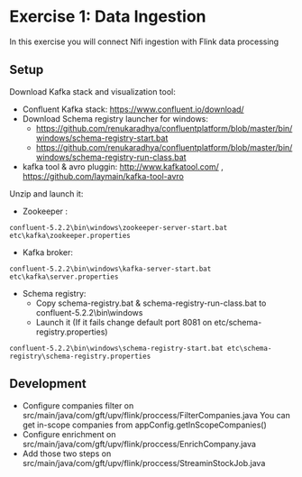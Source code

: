 # Exercise 1: Data Ingestion

In this exercise you will connect Nifi ingestion with Flink data processing

## Setup

Download Kafka stack and visualization tool:

* Confluent Kafka stack: https://www.confluent.io/download/
* Download Schema registry launcher for windows:
	* https://github.com/renukaradhya/confluentplatform/blob/master/bin/windows/schema-registry-start.bat
	* https://github.com/renukaradhya/confluentplatform/blob/master/bin/windows/schema-registry-run-class.bat
* kafka tool & avro pluggin: http://www.kafkatool.com/ , https://github.com/laymain/kafka-tool-avro

Unzip and launch it:

* Zookeeper :
```
confluent-5.2.2\bin\windows\zookeeper-server-start.bat  etc\kafka\zookeeper.properties
```

* Kafka broker:
```
confluent-5.2.2\bin\windows\kafka-server-start.bat etc\kafka\server.properties
```

* Schema registry:
	* Copy schema-registry.bat & schema-registry-run-class.bat to confluent-5.2.2\bin\windows
	* Launch it (If it fails change default port 8081 on etc/schema-registry.properties)
```
confluent-5.2.2\bin\windows\schema-registry-start.bat etc\schema-registry\schema-registry.properties
```

## Development

* Configure companies filter on src/main/java/com/gft/upv/flink/proccess/FilterCompanies.java
You can  get in-scope companies from appConfig.getInScopeCompanies()
* Configure enrichment on src/main/java/com/gft/upv/flink/proccess/EnrichCompany.java
* Add those  two steps on src/main/java/com/gft/upv/flink/proccess/StreaminStockJob.java

